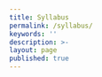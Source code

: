 ```yaml
---
title: Syllabus
permalink: /syllabus/
keywords: ''
description: >- 
layout: page
published: true
---
```


